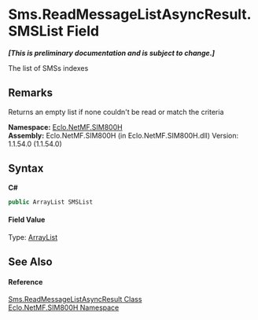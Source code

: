 # Sms.ReadMessageListAsyncResult.SMSList Field
 _**\[This is preliminary documentation and is subject to change.\]**_

The list of SMSs indexes 

## Remarks
Returns an empty list if none couldn't be read or match the criteria

**Namespace:**&nbsp;<a href="N_Eclo_NetMF_SIM800H">Eclo.NetMF.SIM800H</a><br />**Assembly:**&nbsp;Eclo.NetMF.SIM800H (in Eclo.NetMF.SIM800H.dll) Version: 1.1.54.0 (1.1.54.0)

## Syntax

**C#**<br />
``` C#
public ArrayList SMSList
```


#### Field Value
Type: <a href="http://msdn2.microsoft.com/en-us/library/7x4b0a97" target="_blank">ArrayList</a>

## See Also


#### Reference
<a href="T_Eclo_NetMF_SIM800H_Sms_ReadMessageListAsyncResult">Sms.ReadMessageListAsyncResult Class</a><br /><a href="N_Eclo_NetMF_SIM800H">Eclo.NetMF.SIM800H Namespace</a><br />